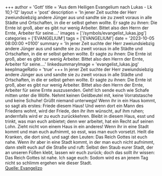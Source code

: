 +++
author = 'Gott'
title = 'Aus dem Heiligen Evangelium nach Lukas - Lk 10,1-12'
layout = 'post'
description = 'In jener Zeit suchte der Herr zweiundsiebzig andere Jünger aus und sandte sie zu zweit voraus in alle Städte und Ortschaften, in die er selbst gehen wollte. Er sagte zu ihnen: Die Ernte ist groß, aber es gibt nur wenig Arbeiter. Bittet also den Herrn der Ernte, Arbeiter für seine....'
images = ['/symbols/evangelist_lukas.jpg']
categories = ['EVANGELIUM']
tags = ['EVANGELIUM']
date = '2023-10-05 08:00:00 +0100'
summary = 'In jener Zeit suchte der Herr zweiundsiebzig andere Jünger aus und sandte sie zu zweit voraus in alle Städte und Ortschaften, in die er selbst gehen wollte. Er sagte zu ihnen: Die Ernte ist groß, aber es gibt nur wenig Arbeiter. Bittet also den Herrn der Ernte, Arbeiter für seine....'
linkedsummaryImage = 'evangelist_lukas.jpg'
keepImageRatio = 'true'
+++
In jener Zeit suchte der Herr zweiundsiebzig andere Jünger aus und sandte sie zu zweit voraus in alle Städte und Ortschaften, in die er selbst gehen wollte.
Er sagte zu ihnen: Die Ernte ist groß, aber es gibt nur wenig Arbeiter. Bittet also den Herrn der Ernte, Arbeiter für seine Ernte auszusenden.<!--more-->
Geht! Ich sende euch wie Schafe mitten unter die Wölfe.
Nehmt keinen Geldbeutel mit, keine Vorratstasche und keine Schuhe! Grüßt niemand unterwegs!
Wenn ihr in ein Haus kommt, so sagt als erstes: Friede diesem Haus!
Und wenn dort ein Mann des Friedens wohnt, wird der Friede, den ihr ihm wünscht, auf ihm ruhen; andernfalls wird er zu euch zurückkehren.
Bleibt in diesem Haus, esst und trinkt, was man euch anbietet; denn wer arbeitet, hat ein Recht auf seinen Lohn. Zieht nicht von einem Haus in ein anderes!
Wenn ihr in eine Stadt kommt und man euch aufnimmt, so esst, was man euch vorsetzt.
Heilt die Kranken, die dort sind, und sagt den Leuten: Das Reich Gottes ist euch nahe.
Wenn ihr aber in eine Stadt kommt, in der man euch nicht aufnimmt, dann stellt euch auf die Straße und ruft:
Selbst den Staub eurer Stadt, der an unseren Füßen klebt, lassen wir euch zurück; doch das sollt ihr wissen: Das Reich Gottes ist nahe.
Ich sage euch: Sodom wird es an jenem Tag nicht so schlimm ergehen wie dieser Stadt.<br> [Quelle: Evangelizo](https://evangeliumtagfuertag.org/DE/gospel)
